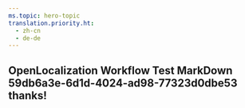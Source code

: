 ```yaml
---
ms.topic: hero-topic
translation.priority.ht: 
  - zh-cn
  - de-de
---
```

## OpenLocalization Workflow Test MarkDown 59db6a3e-6d1d-4024-ad98-77323d0dbe53 thanks!
